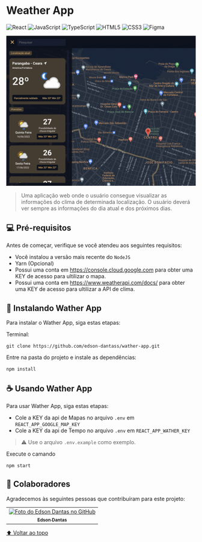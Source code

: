 # Weather App

![React](https://img.shields.io/badge/react-%2320232a.svg?style=for-the-badge&logo=react&logoColor=%2361DAFB)
![JavaScript](https://img.shields.io/badge/javascript-%23323330.svg?style=for-the-badge&logo=javascript&logoColor=%23F7DF1E)
![TypeScript](https://img.shields.io/badge/typescript-%23007ACC.svg?style=for-the-badge&logo=typescript&logoColor=white)
![HTML5](https://img.shields.io/badge/html5-%23E34F26.svg?style=for-the-badge&logo=html5&logoColor=white)
![CSS3](https://img.shields.io/badge/css3-%231572B6.svg?style=for-the-badge&logo=css3&logoColor=white)
![Figma](https://img.shields.io/badge/figma-%23F24E1E.svg?style=for-the-badge&logo=figma&logoColor=white)

<img src=".github/preview.png" alt="Preview">

> Uma aplicação web onde o usuário consegue visualizar as informações do clima de determinada localização. O usuário deverá ver sempre as informações do dia atual e dos próximos dias.

## 💻 Pré-requisitos

Antes de começar, verifique se você atendeu aos seguintes requisitos:

- Você instalou a versão mais recente do `NodeJS`
- Yarn (Opcional)
- Possui uma conta em https://console.cloud.google.com para obter uma KEY de acesso para ultilizar o mapa.
- Possui uma conta em https://www.weatherapi.com/docs/ para obter uma KEY de acesso para ultilizar a API de clima.

## 🚀 Instalando Wather App

Para instalar o Wather App, siga estas etapas:

Terminal:

```
git clone https://github.com/edson-dantass/wather-app.git

```

Entre na pasta do projeto e instale as dependências:

```
npm install

```

## ☕ Usando Wather App

Para usar Wather App, siga estas etapas:

- Cole a KEY da api de Mapas no arquivo `.env` em `REACT_APP_GOOGLE_MAP_KEY`
- Cole a KEY da api de Tempo no arquivo `.env` em `REACT_APP_WATHER_KEY`

> ⚠️ Use o arquivo `.env.example` como exemplo.

Execute o camando

```
npm start
```

## 🤝 Colaboradores

Agradecemos às seguintes pessoas que contribuíram para este projeto:

<table>
  <tr>
    <td align="center">
      <a href="https://github.com/edson-dantass">
        <img src="https://avatars.githubusercontent.com/u/79416133?v=4" width="100px;" alt="Foto do Edson Dantas no GitHub"/><br>
        <sub>
          <b>Edson Dantas</b>
        </sub>
      </a>
    </td>
  </tr>
</table>

[⬆ Voltar ao topo](#atividade-clima)<br>
